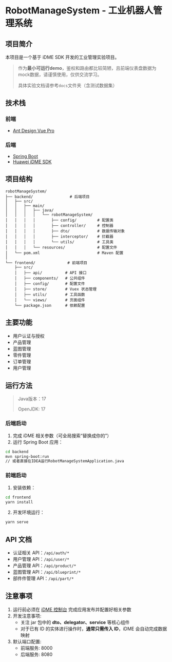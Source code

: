 

# RobotManageSystem - 工业机器人管理系统

## 项目简介
本项目是一个基于 iDME SDK 开发的工业管理实验项目。
>作为**最小可运行demo**，鉴权和路由都比较简陋，且前端仪表盘数据为mock数据，请谨慎使用，仅供交流学习。
>
>具体实验文档请参考`docs`文件夹（含测试数据集）

## 技术栈

### 前端
- [Ant Design Vue Pro](https://pro.antdv.com/docs/getting-started)

### 后端
- [Spring Boot](https://spring.io/projects/spring-boot)
- [Huawei iDME SDK](https://codelabs.developer.huaweicloud.com/codelabs/samples/d26d2842cd9b4ece9ddf4cacc14f38e9)

## 项目结构
```
robotManageSystem/
├── backend/                # 后端项目
│   ├── src/
│   │   ├── main/
│   │   │   ├── java/
│   │   │   │   └── robotManageSystem/
│   │   │   │       ├── config/         # 配置类
│   │   │   │       ├── controller/     # 控制器
│   │   │   │       ├── dto/            # 数据传输对象
│   │   │   │       ├── interceptor/    # 拦截器
│   │   │   │       └── utils/          # 工具类
│   │   │   └── resources/              # 配置文件
│   └── pom.xml                         # Maven 配置
│
└── frontend/              # 前端项目
    ├── src/
    │   ├── api/          # API 接口
    │   ├── components/   # 公共组件
    │   ├── config/       # 配置文件
    │   ├── store/        # Vuex 状态管理
    │   ├── utils/        # 工具函数
    │   └── views/        # 页面组件
    └── package.json      # 依赖配置
```

## 主要功能
- 用户认证与授权
- 产品管理
- 蓝图管理
- 零件管理
- 订单管理
- 用户管理

## 运行方法

> Java版本：17
>
> OpenJDK: 17

### 后端启动

1. 完成 iDME 相关参数（可全局搜索“替换成你的”）
2. 运行 Spring Boot 应用：
```bash
cd backend
mvn spring-boot:run
// 或者直接在IDEA运行RobotManageSystemApplication.java
```

### 前端启动
1. 安装依赖：
```bash
cd frontend
yarn install
```

2. 开发环境运行：
```bash
yarn serve
```

## API 文档
- 认证相关 API：`/api/auth/*`
- 用户管理 API：`/api/user/*`
- 产品管理 API：`/api/product/*`
- 蓝图管理 API：`/api/blueprint/*`
- 部件件管理 API：`/api/part/*`

## 注意事项
1. 运行前必须在 [iDME 控制台](https://console.huaweicloud.com/dme) 完成应用发布并配置好相关参数
2. 开发注意事项:
   - 关注 jar 包中的 **dto、delegator、service** 等核心组件
   - 对于已有 ID 的实体进行操作时，**通常只需传入 ID**，iDME 会自动完成数据映射
3. 默认端口配置:
   - 前端服务: 8000
   - 后端服务: 8080
